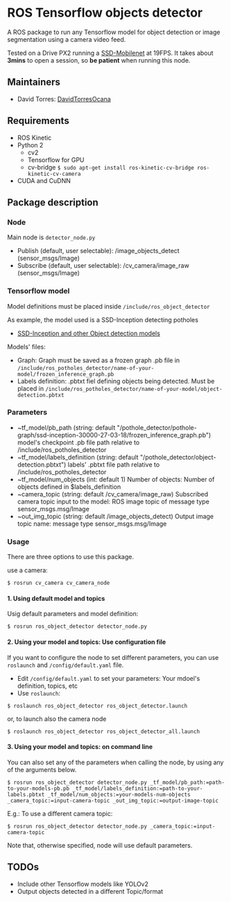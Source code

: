 # ROS Tensorflow objects detector
A ROS package to run any Tensorflow model for object detection or image segmentation using a camera video feed.

Tested on a Drive PX2 running a [SSD-Mobilenet](https://github.com/tensorflow/models/tree/master/research/object_detection) at 19FPS. It takes about **3mins** to open a session, so **be patient** when running this node.

## Maintainers
* David Torres: [DavidTorresOcana](mailto:david.torres.ocana@gmail.com)

## Requirements

* ROS Kinetic
* Python 2
    * cv2
    * Tensorflow for GPU
    * cv-bridge
    `$ sudo apt-get install ros-kinetic-cv-bridge ros-kinetic-cv-camera`
* CUDA and CuDNN

## Package description
### Node

Main node is `detector_node.py`

* Publish (default, user selectable): /image_objects_detect (sensor_msgs/Image)
* Subscribe (default, user selectable): /cv_camera/image_raw (sensor_msgs/Image)

### Tensorflow model
Model definitions must be placed inside `/include/ros_object_detector`

As example, the model used is a SSD-Inception detecting potholes
* [SSD-Inception and other Object detection models](https://github.com/tensorflow/models/tree/master/research/object_detection)

Models' files:
* Graph: Graph must be saved as a frozen graph .pb file in `/include/ros_potholes_detector/name-of-your-model/frozen_inference_graph.pb`
* Labels definition: .pbtxt fiel defining objects being detected. Must be placed in `/include/ros_potholes_detector/name-of-your-model/object-detection.pbtxt`

### Parameters
* ~tf_model/pb_path (string: default "/pothole_detector/pothole-graph/ssd-inception-30000-27-03-18/frozen_inference_graph.pb")  model's checkpoint .pb file path relative to /include/ros_potholes_detector
* ~tf_model/labels_definition (string: default "/pothole_detector/object-detection.pbtxt")  labels' .pbtxt file path relative to /include/ros_potholes_detector
* ~tf_model/num_objects (int: default 1) Number of objects: Number of objects defined in $labels_definition
* ~camera_topic (string: default /cv_camera/image_raw) Subscribed camera topic input to the model: ROS image topic of message type sensor_msgs.msg/Image
* ~out_img_topic (string: default /image_objects_detect) Output image topic name: message type sensor_msgs.msg/Image

### Usage
There are three options to use this package.

use a camera:
```
$ rosrun cv_camera cv_camera_node
```

#### 1. Using default model and topics
Usig default parameters and model definition:
```
$ rosrun ros_object_detector detector_node.py

```
 
#### 2. Using your model and topics: Use configuration file

If you want to configure the node to set different parameters, you can use `roslaunch` and `/config/default.yaml` file.
* Edit `/config/default.yaml` to set your parameters: Your mdoel's definition, topics, etc
* Use `roslaunch`:

```
$ roslaunch ros_object_detector ros_object_detector.launch

```
or, to launch also the camera node
```
$ roslaunch ros_object_detector ros_object_detector_all.launch

```
#### 3. Using your model and topics: on command line

You can also set any of the parameters when calling the node, by using any of the arguments below.
```
$ rosrun ros_object_detector detector_node.py _tf_model/pb_path:=path-to-your-models-pb.pb _tf_model/labels_definition:=path-to-your-labels.pbtxt _tf_model/num_objects:=your-models-num-objects _camera_topic:=input-camera-topic _out_img_topic:=output-image-topic

```
E.g.: To use a different camera topic:
```
$ rosrun ros_object_detector detector_node.py _camera_topic:=input-camera-topic

```
Note that, otherwise specified, node will use default parameters.

## TODOs
* Include other Tensorflow models like YOLOv2
* Output objects detected in a different Topic/format

